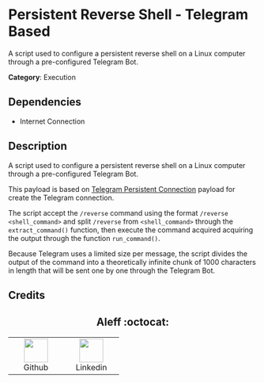 # Persistent Reverse Shell - Telegram Based

A script used to configure a persistent reverse shell on a Linux computer through a pre-configured Telegram Bot.

**Category**: Execution

## Dependencies

* Internet Connection

## Description

A script used to configure a persistent reverse shell on a Linux computer through a pre-configured Telegram Bot.

This payload is based on [Telegram Persistent Connection](Telegram_Persistent_Connection) payload for create the Telegram connection.

The script accept the `/reverse` command using the format `/reverse <shell_command>` and split `/reverse` from `<shell_command>` through the `extract_command()` function, then execute the command acquired acquiring the output through the function `run_command()`.

Because Telegram uses a limited size per message, the script divides the output of the command into a theoretically infinite chunk of 1000 characters in length that will be sent one by one through the Telegram Bot.

## Credits

<h2 align="center"> Aleff :octocat: </h2>
<div align=center>
<table>
  <tr>
    <td align="center" width="96">
      <a href="https://github.com/aleff-github">
        <img src=https://github.com/aleff-github/aleff-github/blob/main/img/github.png?raw=true width="48" height="48" />
      </a>
      <br>Github
    </td>
    <td align="center" width="96">
      <a href="https://www.linkedin.com/in/alessandro-greco-aka-aleff/">
        <img src=https://github.com/aleff-github/aleff-github/blob/main/img/linkedin.png?raw=true width="48" height="48" />
      </a>
      <br>Linkedin
    </td>
  </tr>
</table>
</div>
